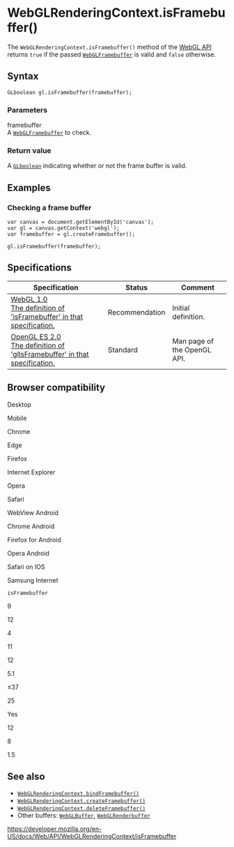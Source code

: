 WebGLRenderingContext.isFramebuffer()
=====================================

The `WebGLRenderingContext.isFramebuffer()` method of the [WebGL API](../webgl_api) returns `true` if the passed [`WebGLFramebuffer`](../webglframebuffer) is valid and `false` otherwise.

Syntax
------

    GLboolean gl.isFramebuffer(framebuffer);

### Parameters

framebuffer  
A [`WebGLFramebuffer`](../webglframebuffer) to check.

### Return value

A [`GLboolean`](../webgl_api/types) indicating whether or not the frame buffer is valid.

Examples
--------

### Checking a frame buffer

    var canvas = document.getElementById('canvas');
    var gl = canvas.getContext('webgl');
    var framebuffer = gl.createFramebuffer();

    gl.isFramebuffer(framebuffer);

Specifications
--------------

<table><thead><tr class="header"><th>Specification</th><th>Status</th><th>Comment</th></tr></thead><tbody><tr class="odd"><td><a href="https://www.khronos.org/registry/webgl/specs/latest/1.0/#5.14.6">WebGL 1.0<br />
<span class="small">The definition of 'isFramebuffer' in that specification.</span></a></td><td><span class="spec-rec">Recommendation</span></td><td>Initial definition.</td></tr><tr class="even"><td><a href="https://www.khronos.org/opengles/sdk/docs/man/xhtml/glIsFramebuffer.xml">OpenGL ES 2.0<br />
<span class="small">The definition of 'glIsFramebuffer' in that specification.</span></a></td><td><span class="spec-standard">Standard</span></td><td>Man page of the OpenGL API.</td></tr></tbody></table>

Browser compatibility
---------------------

Desktop

Mobile

Chrome

Edge

Firefox

Internet Explorer

Opera

Safari

WebView Android

Chrome Android

Firefox for Android

Opera Android

Safari on IOS

Samsung Internet

`isFramebuffer`

9

12

4

11

12

5.1

≤37

25

Yes

12

8

1.5

See also
--------

-   [`WebGLRenderingContext.bindFramebuffer()`](bindframebuffer)
-   [`WebGLRenderingContext.createFramebuffer()`](createframebuffer)
-   [`WebGLRenderingContext.deleteFramebuffer()`](deleteframebuffer)
-   Other buffers: [`WebGLBuffer`](../webglbuffer), [`WebGLRenderbuffer`](../webglrenderbuffer)

<a href="https://developer.mozilla.org/en-US/docs/Web/API/WebGLRenderingContext/isFramebuffer" class="_attribution-link">https://developer.mozilla.org/en-US/docs/Web/API/WebGLRenderingContext/isFramebuffer</a>
